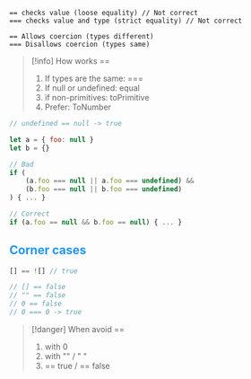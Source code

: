 	== checks value (loose equality) // Not correct
	=== checks value and type (strict equality) // Not correct
	
	== Allows coercion (types different)
	=== Disallows coercion (types same) 


>[!info] How works ==
>1. If types are the same: ===
>2. If null or undefined: equal
>3. if non-primitives: toPrimitive
>4. Prefer: ToNumber

```javascript
// undefined == null -> true

let a = { foo: null }
let b = {}

// Bad
if (
	(a.foo === null || a.foo === undefined) && 
	(b.foo === null || b.foo === undefined)
) { ... }

// Correct
if (a.foo == null && b.foo == null) { ... }

```

## <span style="color: #2196F3;">Corner cases</span>

```javascript
[] == ![] // true

// [] == false
// "" == false
// 0 == false
// 0 === 0 -> true

```

>[!danger] When avoid ==
>1. with 0 
>2. with "" / " "
>3. == true / == false

